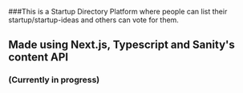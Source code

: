 ###This is a Startup Directory Platform where people can list their startup/startup-ideas and others can vote for them.
## Made using Next.js, Typescript and Sanity's content API
### (Currently in progress)
